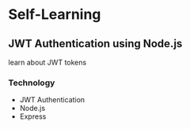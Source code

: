 # Self-Learning

## JWT Authentication using Node.js

learn about JWT tokens

### Technology

- JWT Authentication
- Node.js
- Express
